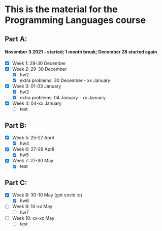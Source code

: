 # This is the material for the Programming Languages course

## Part A:

#### November 3 2021 - started; 1 month break; December 28 started again

- [x] Week 1: 29-30 December
- [x] Week 2: 29-30 December
  - [x] hw2
  - [x] extra problems: 30 December - xx January
- [x] Week 3: 01-03 January
  - [x] hw3
  - [x] extra problems: 04 January - xx January
- [x] Week 4: 04-xx January
  - [ ] test

## Part B:

- [x] Week 5: 25-27 April
  - [x] hw4
- [x] Week 6: 27-29 April
  - [x] hw5
- [x] Week 7: 27-30 May
  - [x] test

## Part C:

- [x] Week 8: 30-10 May (got covid :o)
  - [x] hw6
- [ ] Week 9: 10-xx May
  - [ ] hw7
- [ ] Week 10: xx-xx May
  - [ ] test
